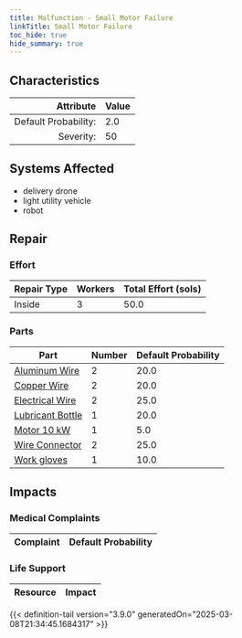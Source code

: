 ```yaml
---
title: Malfunction - Small Motor Failure
linkTitle: Small Motor Failure
toc_hide: true
hide_summary: true
---
```

<!-- This is generated by the MarsSim HelpGenertor, do not edit. -->

## Characteristics

| Attribute      | Value |
|--------:|:------|
|Default Probability:|2.0|
|Severity:|50|

## Systems Affected 
- delivery drone
- light utility vehicle
- robot

## Repair

### Effort
|Repair Type|Workers|Total Effort (sols)|
|---|---|---|
|Inside|3|50.0|

### Parts
|Part|Number|Default Probability|
|---|---|---|
|[Aluminum Wire](/docs/definitions/part/aluminum-wire)|2|20.0|
|[Copper Wire](/docs/definitions/part/copper-wire)|2|20.0|
|[Electrical Wire](/docs/definitions/part/electrical-wire)|2|25.0|
|[Lubricant Bottle](/docs/definitions/part/lubricant-bottle)|1|20.0|
|[Motor 10 kW](/docs/definitions/part/motor-10-kw)|1|5.0|
|[Wire Connector](/docs/definitions/part/wire-connector)|2|25.0|
|[Work gloves](/docs/definitions/part/work-gloves)|1|10.0|

## Impacts

### Medical Complaints
|Complaint|Default Probability|
|---|---|

### Life Support
|Resource|Impact|
|---|---|


{{< definition-tail version="3.9.0" generatedOn="2025-03-08T21:34:45.1684317" >}}


